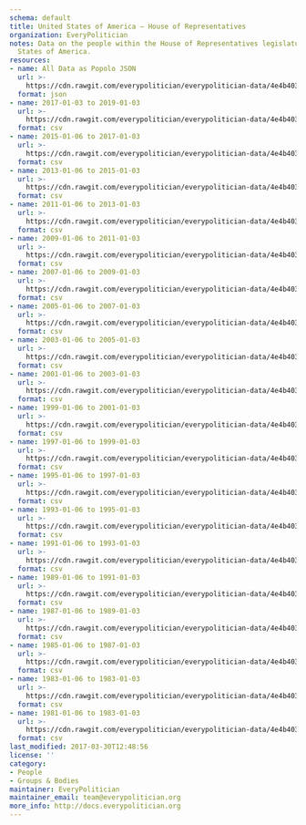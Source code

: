 ```yaml
---
schema: default
title: United States of America — House of Representatives
organization: EveryPolitician
notes: Data on the people within the House of Representatives legislature of United
  States of America.
resources:
- name: All Data as Popolo JSON
  url: >-
    https://cdn.rawgit.com/everypolitician/everypolitician-data/4e4b403d9885424a86dc8ca2b796e68e18cfd1da/data/United_States_of_America/House/ep-popolo-v1.0.json
  format: json
- name: 2017-01-03 to 2019-01-03
  url: >-
    https://cdn.rawgit.com/everypolitician/everypolitician-data/4e4b403d9885424a86dc8ca2b796e68e18cfd1da/data/United_States_of_America/House/term-115.csv
  format: csv
- name: 2015-01-06 to 2017-01-03
  url: >-
    https://cdn.rawgit.com/everypolitician/everypolitician-data/4e4b403d9885424a86dc8ca2b796e68e18cfd1da/data/United_States_of_America/House/term-114.csv
  format: csv
- name: 2013-01-06 to 2015-01-03
  url: >-
    https://cdn.rawgit.com/everypolitician/everypolitician-data/4e4b403d9885424a86dc8ca2b796e68e18cfd1da/data/United_States_of_America/House/term-113.csv
  format: csv
- name: 2011-01-06 to 2013-01-03
  url: >-
    https://cdn.rawgit.com/everypolitician/everypolitician-data/4e4b403d9885424a86dc8ca2b796e68e18cfd1da/data/United_States_of_America/House/term-112.csv
  format: csv
- name: 2009-01-06 to 2011-01-03
  url: >-
    https://cdn.rawgit.com/everypolitician/everypolitician-data/4e4b403d9885424a86dc8ca2b796e68e18cfd1da/data/United_States_of_America/House/term-111.csv
  format: csv
- name: 2007-01-06 to 2009-01-03
  url: >-
    https://cdn.rawgit.com/everypolitician/everypolitician-data/4e4b403d9885424a86dc8ca2b796e68e18cfd1da/data/United_States_of_America/House/term-110.csv
  format: csv
- name: 2005-01-06 to 2007-01-03
  url: >-
    https://cdn.rawgit.com/everypolitician/everypolitician-data/4e4b403d9885424a86dc8ca2b796e68e18cfd1da/data/United_States_of_America/House/term-109.csv
  format: csv
- name: 2003-01-06 to 2005-01-03
  url: >-
    https://cdn.rawgit.com/everypolitician/everypolitician-data/4e4b403d9885424a86dc8ca2b796e68e18cfd1da/data/United_States_of_America/House/term-108.csv
  format: csv
- name: 2001-01-06 to 2003-01-03
  url: >-
    https://cdn.rawgit.com/everypolitician/everypolitician-data/4e4b403d9885424a86dc8ca2b796e68e18cfd1da/data/United_States_of_America/House/term-107.csv
  format: csv
- name: 1999-01-06 to 2001-01-03
  url: >-
    https://cdn.rawgit.com/everypolitician/everypolitician-data/4e4b403d9885424a86dc8ca2b796e68e18cfd1da/data/United_States_of_America/House/term-106.csv
  format: csv
- name: 1997-01-06 to 1999-01-03
  url: >-
    https://cdn.rawgit.com/everypolitician/everypolitician-data/4e4b403d9885424a86dc8ca2b796e68e18cfd1da/data/United_States_of_America/House/term-105.csv
  format: csv
- name: 1995-01-06 to 1997-01-03
  url: >-
    https://cdn.rawgit.com/everypolitician/everypolitician-data/4e4b403d9885424a86dc8ca2b796e68e18cfd1da/data/United_States_of_America/House/term-104.csv
  format: csv
- name: 1993-01-06 to 1995-01-03
  url: >-
    https://cdn.rawgit.com/everypolitician/everypolitician-data/4e4b403d9885424a86dc8ca2b796e68e18cfd1da/data/United_States_of_America/House/term-103.csv
  format: csv
- name: 1991-01-06 to 1993-01-03
  url: >-
    https://cdn.rawgit.com/everypolitician/everypolitician-data/4e4b403d9885424a86dc8ca2b796e68e18cfd1da/data/United_States_of_America/House/term-102.csv
  format: csv
- name: 1989-01-06 to 1991-01-03
  url: >-
    https://cdn.rawgit.com/everypolitician/everypolitician-data/4e4b403d9885424a86dc8ca2b796e68e18cfd1da/data/United_States_of_America/House/term-101.csv
  format: csv
- name: 1987-01-06 to 1989-01-03
  url: >-
    https://cdn.rawgit.com/everypolitician/everypolitician-data/4e4b403d9885424a86dc8ca2b796e68e18cfd1da/data/United_States_of_America/House/term-100.csv
  format: csv
- name: 1985-01-06 to 1987-01-03
  url: >-
    https://cdn.rawgit.com/everypolitician/everypolitician-data/4e4b403d9885424a86dc8ca2b796e68e18cfd1da/data/United_States_of_America/House/term-99.csv
  format: csv
- name: 1983-01-06 to 1983-01-03
  url: >-
    https://cdn.rawgit.com/everypolitician/everypolitician-data/4e4b403d9885424a86dc8ca2b796e68e18cfd1da/data/United_States_of_America/House/term-98.csv
  format: csv
- name: 1981-01-06 to 1983-01-03
  url: >-
    https://cdn.rawgit.com/everypolitician/everypolitician-data/4e4b403d9885424a86dc8ca2b796e68e18cfd1da/data/United_States_of_America/House/term-97.csv
  format: csv
last_modified: 2017-03-30T12:48:56
license: ''
category:
- People
- Groups & Bodies
maintainer: EveryPolitician
maintainer_email: team@everypolitician.org
more_info: http://docs.everypolitician.org
---
```

